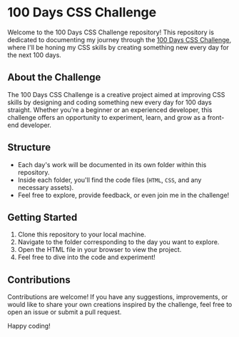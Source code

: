 # 100 Days CSS Challenge

Welcome to the 100 Days CSS Challenge repository! This repository is dedicated to documenting my journey through the [100 Days CSS Challenge](https://100dayscss.com/), where I'll be honing my CSS skills by creating something new every day for the next 100 days.

## About the Challenge

The 100 Days CSS Challenge is a creative project aimed at improving CSS skills by designing and coding something new every day for 100 days straight. Whether you're a beginner or an experienced developer, this challenge offers an opportunity to experiment, learn, and grow as a front-end developer.

## Structure

- Each day's work will be documented in its own folder within this repository.
- Inside each folder, you'll find the code files (`HTML`, `CSS`, and any necessary assets).
- Feel free to explore, provide feedback, or even join me in the challenge!

## Getting Started

1. Clone this repository to your local machine.
2. Navigate to the folder corresponding to the day you want to explore.
3. Open the HTML file in your browser to view the project.
4. Feel free to dive into the code and experiment!

## Contributions

Contributions are welcome! If you have any suggestions, improvements, or would like to share your own creations inspired by the challenge, feel free to open an issue or submit a pull request.

Happy coding!
